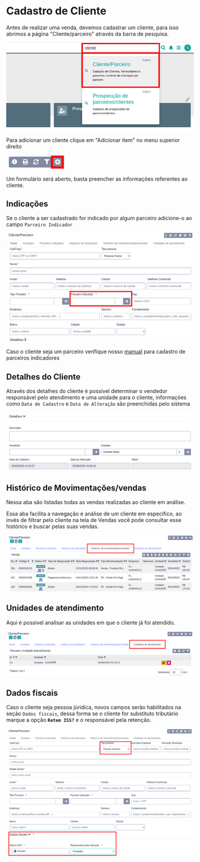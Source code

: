 # Cadastro de Cliente

Antes de realizar uma venda, devemos cadastrar um cliente, para isso abrimos a página "Cliente/parceiro" através da barra de pesquisa.

![Busca pagina parceiro](../../../.gitbook/assets/1-cliente-parceiro.png)

Para adicionar um cliente clique em "Adicionar item" no menu superior direito

![Adicionando cliente](../../../.gitbook/assets/2-cliente-parceiro.png)

Um formulário será aberto, basta preencher as informações referentes ao cliente.

## Indicações

Se o cliente a ser cadastrado for indicado por algum parceiro adicione-o ao campo `Parceiro Indicador`

![Indica&#xE7;&#xE3;o](../../../.gitbook/assets/4-cliente-parceiro.png)

Caso o cliente seja um parceiro verifique nosso [manual](cadastro_parceiro.md) para cadastro de parceiros indicadores

## Detalhes do Cliente

Através dos detalhes do cliente é possível determinar o vendedor responsável pelo atendimento e uma unidade para o cliente, informações como `Data de Cadastro` e `Data de Alteração` são preenchidas pelo sistema

![Detalhes do Cliente](../../../.gitbook/assets/8-cliente-parceiro.png)

## Histórico de Movimentações/vendas

Nessa aba são listadas todas as vendas realizadas ao cliente em análise.

Essa aba facilita a navegação e análise de um cliente em específico, ao invés de filtrar pelo cliente na tela de Vendas você pode consultar esse histórico e buscar pelas suas vendas.

![Hist&#xF3;rico de vendas](../../../.gitbook/assets/12-cliente-parceiro.png)

## Unidades de atendimento

Aqui é possível analisar as unidades em que o cliente já foi atendido.

![Unidades de Atendimento](../../../.gitbook/assets/13-cliente-parceiro.png)

## Dados fiscais

Caso o cliente seja pessoa júridica, novos campos serão habilitados na seção `Dados fiscais`, dessa forma se o cliente for substituto tributário marque a opção **`Retem ISS?`** e o responsável pela retenção.

![Unidades de Atendimento](../../../.gitbook/assets/14-cliente-parceiro.png)

